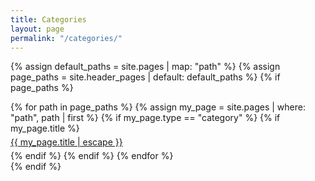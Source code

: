 ```yaml
---
title: Categories
layout: page
permalink: "/categories/"
---
```


{% assign default_paths = site.pages | map: "path" %}
{% assign page_paths = site.header_pages | default: default_paths %}
{% if page_paths %}
  <div>
    {% for path in page_paths %}
      {% assign my_page = site.pages | where: "path", path | first %}
        {% if my_page.type == "category" %}
          {% if my_page.title %}
            <div style="padding: 5px 0px;">
              <a class="page-link" href="{{ my_page.url | relative_url }}">{{ my_page.title | escape }}</a>
            </div>
          {% endif %}
        {% endif %}
    {% endfor %}
  </div>
{% endif %}